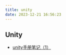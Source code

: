 ```yaml
---
title: unity
date: 2023-12-21 16:56:23
---
```

## Unity

- [unity手册笔记（1）](/unity/unity-note-1.html)
